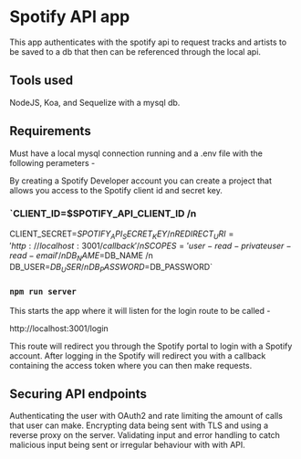 # Spotify API app

This app authenticates with the spotify api to request tracks and artists to be saved to a db that then can be referenced through the local api.

## Tools used

NodeJS, Koa, and Sequelize with a mysql db.

## Requirements

Must have a local mysql connection running and a .env file with the following perameters -

By creating a Spotify Developer account you can create a project that allows you access to the Spotify client id and secret key.

### `CLIENT_ID=$SPOTIFY_API_CLIENT_ID /n
CLIENT_SECRET=$SPOTIFY_API_SECRET_KEY /n
REDIRECT_URI='http://localhost:3001/callback' /n
SCOPES='user-read-private user-read-email'/n
DB_NAME=$DB_NAME /n
DB_USER=$DB_USER /n
DB_PASSWORD=$DB_PASSWORD` 

### `npm run server`

This starts the app where it will listen for the login route to be called -

http://localhost:3001/login

This route will redirect you through the Spotify portal to login with a Spotify account. After logging in the Spotify will redirect you with a callback containing the access token where you can then make requests.

## Securing API endpoints

Authenticating the user with OAuth2 and rate limiting the amount of calls that user can make. Encrypting data being sent with TLS and using a reverse proxy on the server. Validating input and error handling to catch malicious input being sent or irregular behaviour with with API.

